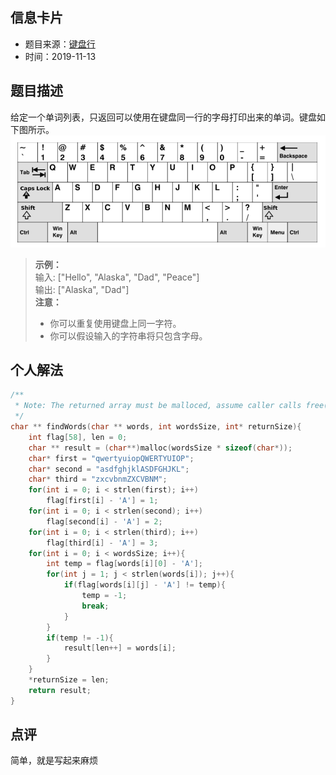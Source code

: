 ## 信息卡片
* 题目来源：[键盘行](https://leetcode-cn.com/problems/keyboard-row/)
* 时间：2019-11-13



## 题目描述
给定一个单词列表，只返回可以使用在键盘同一行的字母打印出来的单词。键盘如下图所示。<br>
![图示](https://github.com/square-coder/LeetCode-/blob/master/pic/500.png)
>**示例：** <br>
输入: ["Hello", "Alaska", "Dad", "Peace"] <br>
输出: ["Alaska", "Dad"] <br>
>**注意：** <br>
>* 你可以重复使用键盘上同一字符。
>* 你可以假设输入的字符串将只包含字母。

## 个人解法
```c
/**
 * Note: The returned array must be malloced, assume caller calls free().
 */
char ** findWords(char ** words, int wordsSize, int* returnSize){
    int flag[58], len = 0;
    char ** result = (char**)malloc(wordsSize * sizeof(char*));
    char* first = "qwertyuiopQWERTYUIOP";
    char* second = "asdfghjklASDFGHJKL";
    char* third = "zxcvbnmZXCVBNM";
    for(int i = 0; i < strlen(first); i++)
        flag[first[i] - 'A'] = 1;
    for(int i = 0; i < strlen(second); i++)
        flag[second[i] - 'A'] = 2;
    for(int i = 0; i < strlen(third); i++)
        flag[third[i] - 'A'] = 3;
    for(int i = 0; i < wordsSize; i++){
        int temp = flag[words[i][0] - 'A'];
        for(int j = 1; j < strlen(words[i]); j++){
            if(flag[words[i][j] - 'A'] != temp){
                temp = -1;
                break;
            }
        }
        if(temp != -1){
            result[len++] = words[i];
        }
    }
    *returnSize = len;
    return result;
}
``` 



## 点评
简单，就是写起来麻烦
